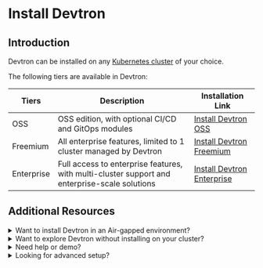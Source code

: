 # Install Devtron

## Introduction

Devtron can be installed on any [Kubernetes cluster](../getting-started/getting-started.md#create-a-kubernetes-cluster) of your choice.

The following tiers are available in Devtron:

| Tiers        | Description           | Installation Link                                                |
| ------------ | ----------------------| ---------------------------------------------------------------- |
| OSS          | OSS edition, with optional CI/CD and GitOps modules   | [Install Devtron OSS](devtron-oss.md)                            |
| Freemium     | All enterprise features, limited to 1 cluster managed by Devtron   | [Install Devtron Freemium](../../install/devtron-freemium.md)    |
| Enterprise   | Full access to enterprise features, with multi-cluster support and enterprise-scale solutions | [Install Devtron Enterprise](https://devtron.ai/contact-sales) |

## Additional Resources

<details>

<summary>Want to install Devtron in an Air-gapped environment?</summary>

See the full guide here: [Install Devtron in Air-gapped Environment](install-devtron-in-airgapped-environment.md)

</details>

<details>

<summary>Want to explore Devtron without installing on your cluster?</summary>

* Try [Devtron Sandbox](https://preview.devtron.ai)
* Try [Devtron Kubernetes Desktop Client](install-devtron-Kubernetes-client.md)

</details>

<details>

<summary>Need help or demo?</summary>

* [Discord community for support](https://discord.gg/jsRG5qx2gp)[![Join Discord](https://img.shields.io/badge/Join%20us%20on-Discord-e01563.svg)](https://discord.gg/jsRG5qx2gp).
* [Book time with our team](https://devtron.ai/demo)

</details>

<details>

<summary>Looking for advanced setup?</summary>

See [Additional Installation Resources](../../reference/) for production infra recommendations, advanced configs, blob storage, air-gapped installs, backup, and more.

</details>
